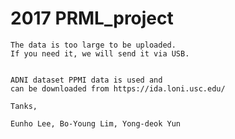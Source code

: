 # 2017 PRML_project
    
    The data is too large to be uploaded.
    If you need it, we will send it via USB.
    
    
    ADNI dataset PPMI data is used and 
    can be downloaded from https://ida.loni.usc.edu/
    
    Tanks,
    
    Eunho Lee, Bo-Young Lim, Yong-deok Yun
